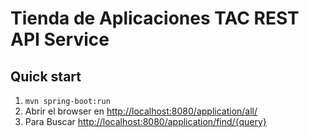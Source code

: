 Tienda de Aplicaciones TAC REST API Service
===========================================

Quick start
-----------
1. `mvn spring-boot:run`
2. Abrir el browser en [http://localhost:8080/application/all/](http://localhost:8080/application/all/)
3. Para Buscar [http://localhost:8080/application/find/{query}](http://localhost:8080/application/find/pp_1)


